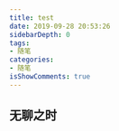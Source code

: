 ```yaml
---
title: test
date: 2019-09-28 20:53:26
sidebarDepth: 0
tags:
- 随笔
categories:
- 随笔
isShowComments: true
---
```


<Boxx/>

## 无聊之时
